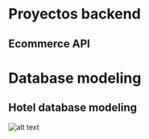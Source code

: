 # Proyectos backend


## Ecommerce API


# Database modeling 

## Hotel database modeling

![alt text](https://raw.githubusercontent.com/py4rce/Back-end/refs/heads/main/HotelDBmodel.png)


